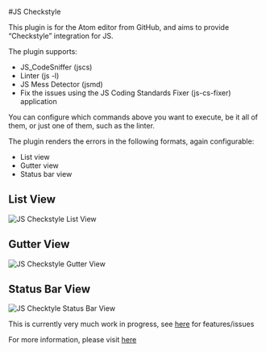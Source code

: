 #JS Checkstyle

This plugin is for the Atom editor from GitHub, and aims to provide “Checkstyle” integration for JS.

The plugin supports:

* JS_CodeSniffer (jscs)
* Linter (js -l)
* JS Mess Detector (jsmd)
* Fix the issues using the JS Coding Standards Fixer (js-cs-fixer) application

You can configure which commands above you want to execute, be it all of them, or just one of them, such as the linter.

The plugin renders the errors in the following formats, again configurable:

* List view
* Gutter view
* Status bar view

## List View
![JS Checkstyle List View](http://www.soulbroken.co.uk/wp-content/uploads/atom-js-checkstyle-sniffer.png)

## Gutter View
![JS Checkstyle Gutter View](http://www.soulbroken.co.uk/wp-content/uploads/atom-js-checkstyle-gutter-view.png)

## Status Bar View
![JS Checktyle Status Bar View](http://www.soulbroken.co.uk/wp-content/uploads/atom-js-checkstyle-status-view.png)

This is currently very much work in progress, see [here](https://github.com/benmatselby/atom-js-checkstyle/issues) for features/issues

For more information, please visit [here](http://www.soulbroken.co.uk/code/atom-js-checkstyle/)
